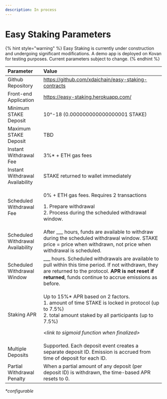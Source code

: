 ```yaml
---
description: In process
---
```


# Easy Staking Parameters

{% hint style="warning" %}
Easy Staking is currently under construction and undergoing significant modifications. A demo app is deployed on Kovan for testing purposes. Current parameters subject to change.
{% endhint %}

<table>
  <thead>
    <tr>
      <th style="text-align:left">Parameter</th>
      <th style="text-align:left">Value</th>
    </tr>
  </thead>
  <tbody>
    <tr>
      <td style="text-align:left">Github Repository</td>
      <td style="text-align:left"><a href="https://github.com/xdaichain/easy-staking-contracts">https://github.com/xdaichain/easy-staking-contracts</a>
      </td>
    </tr>
    <tr>
      <td style="text-align:left">Front-end Application</td>
      <td style="text-align:left"><a href="https://easy-staking.herokuapp.com/">https://easy-staking.herokuapp.com/</a>
      </td>
    </tr>
    <tr>
      <td style="text-align:left">Minimum STAKE Deposit</td>
      <td style="text-align:left">10^-18 (0.000000000000000001 STAKE)</td>
    </tr>
    <tr>
      <td style="text-align:left">Maximum STAKE Deposit</td>
      <td style="text-align:left">TBD</td>
    </tr>
    <tr>
      <td style="text-align:left">Instant Withdrawal Fee</td>
      <td style="text-align:left">3%* + ETH gas fees</td>
    </tr>
    <tr>
      <td style="text-align:left">Instant Withdrawal Availability</td>
      <td style="text-align:left">STAKE returned to wallet immediately</td>
    </tr>
    <tr>
      <td style="text-align:left">Scheduled Withdrawal Fee</td>
      <td style="text-align:left">
        <p>0% + ETH gas fees. Requires 2 transactions</p>
        <p>1. Prepare withdrawal
          <br />2. Process during the scheduled withdrawal window.</p>
      </td>
    </tr>
    <tr>
      <td style="text-align:left">Scheduled Withdrawal Availability</td>
      <td style="text-align:left">After ___ hours, funds are available to withdraw during the scheduled
        withdrawal window. STAKE price = price when withdrawn, not price when withdrawal
        is scheduled.</td>
    </tr>
    <tr>
      <td style="text-align:left">Scheduled Withdrawal Window</td>
      <td style="text-align:left">___ hours. Scheduled withdrawals are available to pull within this time
        period. If not withdrawn, they are returned to the protocol. <b>APR is not reset if returned</b>,
        funds continue to accrue emissions as before.</td>
    </tr>
    <tr>
      <td style="text-align:left">Staking APR</td>
      <td style="text-align:left">
        <p>Up to 15%* APR based on 2 factors.
          <br />1. amount of time STAKE is locked in protocol (up to 7.5%)
          <br />2. total amount staked by all participants (up to 7.5%)</p>
        <p><em>&lt;link to sigmoid function when finalized&gt;</em>
        </p>
      </td>
    </tr>
    <tr>
      <td style="text-align:left">Multiple Deposits</td>
      <td style="text-align:left">Supported. Each deposit event creates a separate deposit ID. Emission
        is accrued from time of deposit for each ID.</td>
    </tr>
    <tr>
      <td style="text-align:left">Partial Withdrawal Penalty</td>
      <td style="text-align:left">When a partial amount of any deposit (per deposit ID) is withdrawn, the
        time-based APR resets to 0.</td>
    </tr>
  </tbody>
</table>

_\*configurable_

